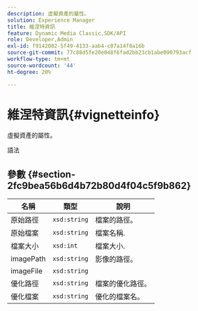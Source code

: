 ```yaml
---
description: 虛擬資產的屬性。
solution: Experience Manager
title: 維涅特資訊
feature: Dynamic Media Classic,SDK/API
role: Developer,Admin
exl-id: f9142082-5f49-4133-aab4-c07a14f8a16b
source-git-commit: 77c88d5fe20e048f6fad2bb23cb1abe090793acf
workflow-type: tm+mt
source-wordcount: '44'
ht-degree: 20%

---
```


# 維涅特資訊{#vignetteinfo}

虛擬資產的屬性。

語法

## 參數 {#section-2fc9bea56b6d4b72b80d4f04c5f9b862}

| 名稱 | 類型 | 說明 |
|---|---|---|
| 原始路徑 | `xsd:string` | 檔案的路徑。 |
| 原始檔案 | `xsd:string` | 檔案名稱. |
| 檔案大小 | `xsd:int` | 檔案大小. |
| imagePath | `xsd:string` | 影像的路徑。 |
| imageFile | `xsd:string` |  |
| 優化路徑 | `xsd:string` | 檔案的優化路徑。 |
| 優化檔案 | `xsd:string` | 優化的檔案名。 |
